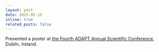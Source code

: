 ```yaml
---
layout: post
date: 2025-05-15
inline: true
related_posts: false
---
```


Presented a poster at <a href="https://www.adaptcentre.ie/news-and-events/adapt-annual-scientific-conference-2025/">the Fourth ADAPT Annual Scientific Conference</a>, Dublin, Ireland.
